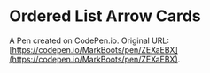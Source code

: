 # Ordered List Arrow Cards

A Pen created on CodePen.io. Original URL: [https://codepen.io/MarkBoots/pen/ZEXaEBX](https://codepen.io/MarkBoots/pen/ZEXaEBX).

